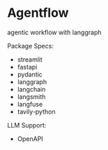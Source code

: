 # Agentflow
agentic workflow with langgraph

Package Specs:
- streamlit
- fastapi
- pydantic
- langgraph
- langchain
- langsmith
- langfuse
- tavily-python

LLM Support:
- OpenAPI